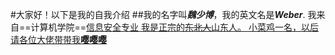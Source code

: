 #大家好！以下是我的自我介绍
##我的名字叫***魏少博***，我的英文名是***Weber***.
我来自==计算机学院==<u>信息安全<u>专业
我是正宗的~~东北人~~山东人。
小菜鸡一名，以后请各位大佬带带我**嘤嘤嘤**
